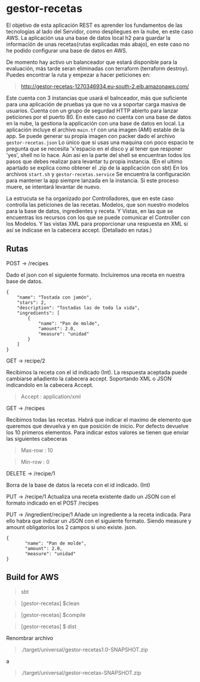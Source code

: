 # gestor-recetas

El objetivo de esta aplicación REST es aprender los fundamentos de las tecnologías al lado del Servidor, como despliegues en la nube, en este caso AWS.
La aplicación usa una base de datos local h2 para guardar la información de unas recetas(rutas explicadas más abajo), en este caso no he podido configurar una base de datos en AWS.

De momento hay activo un balanceador que estará disponible para la evaluación, más tarde seran eliminadas con terraform (terraform destroy).
Puedes encontrar la ruta y empezar a hacer peticiones en:
> http://gestor-recetas-1270346934.eu-south-2.elb.amazonaws.com/

Este cuenta con 3 instancias que usará el balnceador, más que suficiente para una aplicación de pruebas ya que no va a soportar carga masiva de usuarios. Cuenta con un grupo de segurdad HTTP abierto para lanzar peticiones por el puerto 80.
En este caso no cuenta con una base de datos en la nube, la gestiona la applicación con una base de datos en local.
La aplicación incluye el archivo `main.tf` con una imagen (AMI) estable de la app.
Se puede generar su propia imagen con packer dado el archivo `gestor-recetas.json` Lo único que si usas una maquina con poco espacio te pregunta que se necesita 'x'espacio en el disco y al tener que responer 'yes', shell no lo hace. Aún así en la parte del shell se encuentran todos los pasos que debes realizar para levantar tu propia instancia. (En el ultimo apartado se explica como obtener el .zip de la applicación con sbt)
En los archivos `start.sh` y `gestor-recetas.service` Se encuentra la configuración para mantener la app siempre lanzada en la instancia. Si este proceso muere, se intentará levantar de nuevo.

La estrucuta se ha organizado por Controlladores, que en este caso controlla las peticiones de las recetas.
Modelos, que son nuestro modelos para la base de datos, ingredientes y receta.
Y Vistas, en las que se encuentras los recursos con los que se puede comunicar el Controller con los Modelos. Y las vistas XML para proporcionar una respuesta en XML si así se indicase en la cabecera accept. (Detallado en rutas.)

## Rutas

POST -> /recipes

  Dado el json con el siguiente formato. Incluiremos una receta en nuestra base de datos.

    {
    	"name": "Tostada con jamón",
    	"stars": 2,
    	"description": "Tostadas las de toda la vida",
    	"ingredients": [
      	 	{
            	"name": "Pan de molde",
            	"amount": 2.0,
            	"measure": "unidad"
        	}
    	]
	}
    
    
GET -> recipe/2

  Recibimos la receta con el id indicado (Int). La respuesta aceptada puede cambiarse añadiento la cabecera accept. Soportando XML o JSON indicandolo en la cabecera Accept.
  
  > Accept : application/xml
  
GET -> /recipes

  Recibimos todas las recetas.
  Habrá que indicar el maximo de elemento que queremos que devuelva y en que posición de inicio. Por defecto devuelve los 10 primeros elementos.
  Para indicar estos valores se tienen que enviar las siguientes cabeceras
  
  > Max-row : 10

  > Min-row : 0
  
DELETE -> /recipe/1

  Borra de la base de datos la receta con el id indicado. (Int)
 
PUT -> /recipe/1
  Actualiza una receta existente dado un JSON con el formato indicado en el POST /recipes
  
PUT -> /ingredient/recipe/1
  Añade un ingrediente a la receta indicada. Para ello habra que indicar un JSON con el siguiente formato. Siendo measure y amount obligatorios los 2 campos si uno existe.
   json.

    {
           "name": "Pan de molde",
           "amount": 2.0,
           "measure": "unidad"
	}
    
  

## Build for AWS
 
> sbt

> [gestor-recetas] $clean

> [gestor-recetas] $compile

> [gestor-recetas] $ dist

Renombrar archivo
> ./target/universal/gestor-recetas1.0-SNAPSHOT.zip

a

> ./target/universal/gestor-recetas-SNAPSHOT.zip
